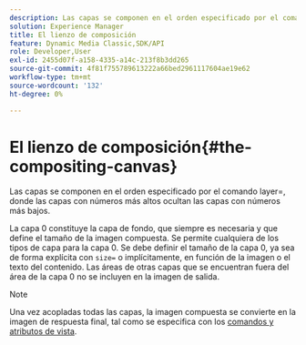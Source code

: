 ```yaml
---
description: Las capas se componen en el orden especificado por el comando layer=, donde las capas con números más altos ocultan las capas con números más bajos.
solution: Experience Manager
title: El lienzo de composición
feature: Dynamic Media Classic,SDK/API
role: Developer,User
exl-id: 2455d07f-a158-4335-a14c-213f8b3dd265
source-git-commit: 4f81f755789613222a66bed2961117604ae19e62
workflow-type: tm+mt
source-wordcount: '132'
ht-degree: 0%

---
```


# El lienzo de composición{#the-compositing-canvas}

Las capas se componen en el orden especificado por el comando layer=, donde las capas con números más altos ocultan las capas con números más bajos.

La capa 0 constituye la capa de fondo, que siempre es necesaria y que define el tamaño de la imagen compuesta. Se permite cualquiera de los tipos de capa para la capa 0. Se debe definir el tamaño de la capa 0, ya sea de forma explícita con `size=` o implícitamente, en función de la imagen o el texto del contenido. Las áreas de otras capas que se encuentran fuera del área de la capa 0 no se incluyen en la imagen de salida.

>[!NOTE]
>
>Una vez acopladas todas las capas, la imagen compuesta se convierte en la imagen de respuesta final, tal como se especifica con los [comandos y atributos de vista](../../../../../../is-api/http-ref/image-serving-api-ref/c-http-protocol-reference/c-syntax-and-features/c-command-overview/r-view-commands-and-attributes.md#reference-8b3d637d080a47a4ba669a7f0de2ba90).
